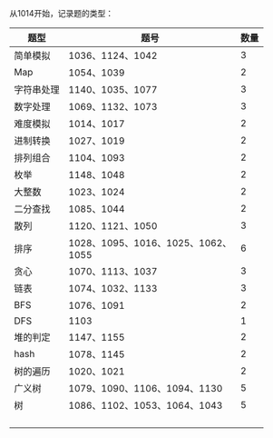 从1014开始，记录题的类型：

| 题型       | 题号                                     | 数量 |
| ---------- | ---------------------------------------- | ---- |
| 简单模拟   | 1036、1124、1042                         | 3    |
| Map        | 1054、1039                               | 2    |
| 字符串处理 | 1140、1035、1077                         | 3    |
| 数字处理   | 1069、1132、1073                         | 3    |
| 难度模拟   | 1014、1017                               | 2    |
| 进制转换   | 1027、1019                               | 2    |
| 排列组合   | 1104、1093                               | 2    |
| 枚举       | 1148、1048                               | 2    |
| 大整数     | 1023、1024                               | 2    |
| 二分查找   | 1085、1044                               | 2    |
| 散列       | 1120、1121、1050                         | 3    |
| 排序       | 1028、1095、1016、1025、1062、<br />1055 | 6    |
| 贪心       | 1070、1113、1037                         | 3    |
| 链表       | 1074、1032、1133                         | 3    |
| BFS        | 1076、1091                               | 2    |
| DFS        | 1103                                     | 1    |
| 堆的判定   | 1147、1155                               | 2    |
| hash       | 1078、1145                               | 2    |
| 树的遍历   | 1020、1021                               | 2    |
| 广义树     | 1079、1090、1106、1094、1130             | 5    |
| 树         | 1086、1102、1053、1064、1043             | 5    |
|            |                                          |      |
|            |                                          |      |
|            |                                          |      |
|            |                                          |      |

